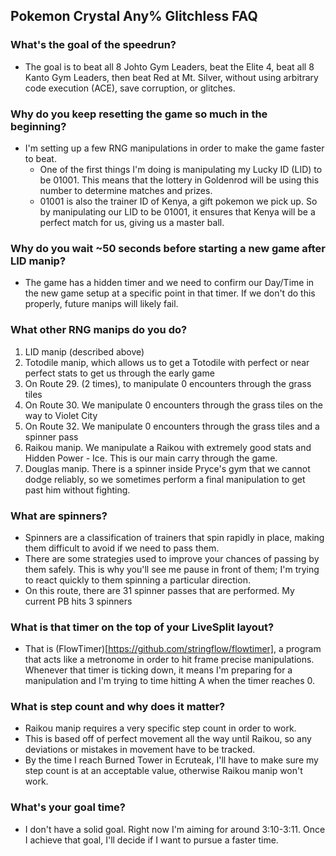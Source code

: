 ## Pokemon Crystal Any% Glitchless FAQ

### What's the goal of the speedrun?
- The goal is to beat all 8 Johto Gym Leaders, beat the Elite 4, beat all 8 Kanto Gym Leaders, then beat Red at Mt. Silver, without using arbitrary code execution (ACE), save corruption, or glitches.

### Why do you keep resetting the game so much in the beginning?
- I'm setting up a few RNG manipulations in order to make the game faster to beat.
  - One of the first things I'm doing is manipulating my Lucky ID (LID) to be 01001. This means that the lottery in Goldenrod will be using this number to determine matches and prizes.
  - 01001 is also the trainer ID of Kenya, a gift pokemon we pick up. So by manipulating our LID to be 01001, it ensures that Kenya will be a perfect match for us, giving us a master ball.

### Why do you wait ~50 seconds before starting a new game after LID manip?
- The game has a hidden timer and we need to confirm our Day/Time in the new game setup at a specific point in that timer. If we don't do this properly, future manips will likely fail.

### What other RNG manips do you do?
1) LID manip (described above)
2) Totodile manip, which allows us to get a Totodile with perfect or near perfect stats to get us through the early game
3) On Route 29. (2 times), to manipulate 0 encounters through the grass tiles
4) On Route 30. We manipulate 0 encounters through the grass tiles on the way to Violet City
5) On Route 32. We manipulate 0 encounters through the grass tiles and a spinner pass
6) Raikou manip. We manipulate a Raikou with extremely good stats and Hidden Power - Ice. This is our main carry through the game.
7) Douglas manip. There is a spinner inside Pryce's gym that we cannot dodge reliably, so we sometimes perform a final manipulation to get past him without fighting.

### What are spinners?
- Spinners are a classification of trainers that spin rapidly in place, making them difficult to avoid if we need to pass them.
- There are some strategies used to improve your chances of passing by them safely. This is why you'll see me pause in front of them; I'm trying to react quickly to them spinning a particular direction.
- On this route, there are 31 spinner passes that are performed. My current PB hits 3 spinners

### What is that timer on the top of your LiveSplit layout?
- That is (FlowTimer)[https://github.com/stringflow/flowtimer], a program that acts like a metronome in order to hit frame precise manipulations. Whenever that timer is ticking down, it means I'm preparing for a manipulation and I'm trying to time hitting A when the timer reaches 0.

### What is step count and why does it matter?
- Raikou manip requires a very specific step count in order to work.
- This is based off of perfect movement all the way until Raikou, so any deviations or mistakes in movement have to be tracked.
- By the time I reach Burned Tower in Ecruteak, I'll have to make sure my step count is at an acceptable value, otherwise Raikou manip won't work.

### What's your goal time?
- I don't have a solid goal. Right now I'm aiming for around 3:10-3:11. Once I achieve that goal, I'll decide if I want to pursue a faster time.
